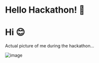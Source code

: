 <!-- 
author: philip-gai
repository: https://github.com/philip-gai/repost-demo
category: announcements
-->

# Hello Hackathon! 👋

# Hi 😊

Actual picture of me during the hackathon...

![image](https://media.giphy.com/media/o0vwzuFwCGAFO/giphy.gif)
